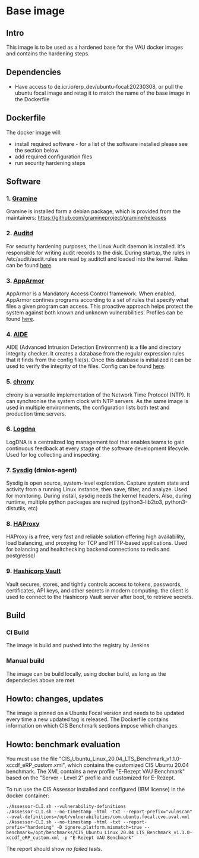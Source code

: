 # Base image

## Intro
This image is to be used as a hardened base for the VAU docker images and contains the hardening steps.

## Dependencies
* Have access to de.icr.io/erp_dev/ubuntu-focal:20230308, or pull the ubuntu focal image and retag it to match the name
of the base image in the Dockerfile

## Dockerfile
The docker image will:
 - install required software - for a list of the software installed please see the section below
 - add required configuration files
 - run security hardening steps

## Software

### 1. [Gramine](https://grapheneproject.io)
Gramine is installed form a debian package, which is provided from the maintainers:
https://github.com/gramineproject/gramine/releases
### 2. [Auditd](https://man7.org/linux/man-pages/man8/auditd.8.html)
For security hardening purposes, the Linux Audit daemon is installed. It's responsible for writing audit records to the disk.
During startup, the rules in /etc/audit/audit.rules are read by auditctl and loaded into the kernel.
Rules can be found [here](files/etc/auditd/rules.d).
###  3. [AppArmor](https://wiki.debian.org/AppArmor)
AppArmor is a Mandatory Access Control framework. When enabled, AppArmor confines programs according to a set of rules
that specify what files a given program can access.
This proactive approach helps protect the system against both known and unknown vulnerabilities.
Profiles can be found [here](files/etc/apparmor.d/).
### 4. [AIDE](https://aide.github.io)
AIDE (Advanced Intrusion Detection Environment) is a file and directory integrity checker.
It creates a database from the regular expression rules that it finds from the config file(s). Once this database is
initialized it can be used to verify the integrity of the files.
Config can be found [here](files/etc/aide/aide.conf).
### 5. [chrony](https://chrony.tuxfamily.org)
chrony is a versatile implementation of the Network Time Protocol (NTP). It can synchronise the system clock with NTP servers.
As the same image is used in multiple environments, the configuration lists both test and production time servers.
### 6. [Logdna](https://www.logdna.com)
LogDNA is a centralized log management tool that enables teams to gain continuous feedback at every stage of the software
development lifecycle.
Used for log collecting and inspecting.
### 7. [Sysdig](https://sysdig.com) (draios-agent)
Sysdig is open source, system-level exploration. Capture system state and activity from a running Linux instance, then save,
filter, and analyze.
Used for monitoring.
During install, sysdig needs the kernel headers. Also, during runtime, multiple python packages are
reqired (python3-lib2to3, python3-distutils, etc)
### 8. [HAProxy](http://www.haproxy.org)
HAProxy is a free, very fast and reliable solution offering high availability, load balancing, and proxying for TCP
and HTTP-based applications.
Used for balancing and healtchecking backend connections to redis and postgressql
### 9. [Hashicorp Vault](https://www.vaultproject.io)
Vault secures, stores, and tightly controls access to tokens, passwords, certificates, API keys, and other secrets in modern computing.
the client is used to connect to the Hashicorp Vault server after boot, to retrieve secrets.


## Build
### CI Build
The image is build and pushed into the registry by Jenkins

### Manual build
The image can be build locally, using docker build, as long as the dependecies above are met

## Howto: changes, updates

The image is pinned on a Ubuntu Focal version and needs to be updated every time a new updated tag is released.
The Dockerfile contains information on which CIS Benchmark sections impose which changes.

## Howto: benchmark evaluation

You must use the file "CIS_Ubuntu_Linux_20.04_LTS_Benchmark_v1.1.0-xccdf_eRP_custom.xml", which contains the customized CIS Ubuntu 20.04 benchmark.
The XML contains a new profile "E-Rezept VAU Benchmark" based on the "Server - Level 2" profile and customized for E-Rezept.


To run use the CIS Assessor installed and configured (IBM license) in the docker container:

```
./Assessor-CLI.sh --vulnerability-definitions
./Assessor-CLI.sh --no-timestamp -html -txt --report-prefix="vulnscan" --oval-definitions=/opt/vulnerabilities/com.ubuntu.focal.cve.oval.xml
./Assessor-CLI.sh --no-timestamp -html -txt --report-prefix="hardening" -D ignore.platform.mismatch=true --benchmark=/opt/benchmarks/CIS_Ubuntu_Linux_20.04_LTS_Benchmark_v1.1.0-xccdf_eRP_custom.xml -p "E-Rezept VAU Benchmark"
```

The report should show *no failed tests*.
